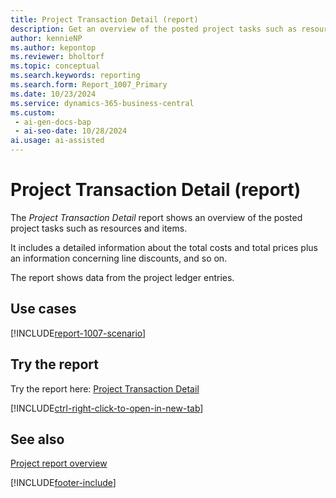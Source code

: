 ```yaml
---
title: Project Transaction Detail (report)
description: Get an overview of the posted project tasks such as resources and items. 
author: kennieNP
ms.author: kepontop
ms.reviewer: bholtorf
ms.topic: conceptual
ms.search.keywords: reporting
ms.search.form: Report_1007_Primary
ms.date: 10/23/2024
ms.service: dynamics-365-business-central
ms.custom:
 - ai-gen-docs-bap
 - ai-seo-date: 10/28/2024
ai.usage: ai-assisted
---
```


# Project Transaction Detail (report)

The *Project Transaction Detail* report shows an overview of the posted project tasks such as resources and items. 

It includes a detailed information about the total costs and total prices plus an information concerning line discounts, and so on. 

The report shows data from the project ledger entries.


## Use cases

[!INCLUDE[report-1007-scenario](../includes/report-1007-scenario-include.md)]

<!-- 

Prompt

Below is a report in an ERP system. Provide 3-4 use cases for different personas working with projects

Format like this:    
  
As a <persona>, use the report to    
* use case 1  
* use case 2    

Do not capitalize the persona names. 

Do not start lines with "Use the data to"

## Report name
Project Transaction Detail

## Report description
The *Project Transaction Detail* report shows an overview of the posted project tasks such as resources and items. 
It includes a detailed information about the total costs and total prices plus an information concerning line discounts, and so on. 
The report shows data from the project ledger entries.

### What the report does

### Use cases
Get an overview of the posted project tasks such as resources and items. 

Please include your data sources and URLs

-->


## Try the report

Try the report here: [Project Transaction Detail](https://businesscentral.dynamics.com?report=1007)

[!INCLUDE[ctrl-right-click-to-open-in-new-tab](../includes/ctrl-right-click-to-open-in-new-tab.md)]


## See also

[Project report overview](project-reports.md)   

[!INCLUDE[footer-include](../includes/footer-banner.md)]